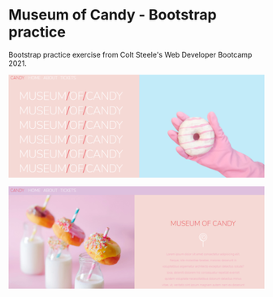 # Museum of Candy - Bootstrap practice

Bootstrap practice exercise from Colt Steele's Web Developer Bootcamp 2021.

![alt text](screenshots/screenshot_1.png)

![alt text](screenshots/screenshot_2.png)
